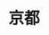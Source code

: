---
title: 京都
description: 京都
kana: きょうと
pronunciation: kyouto
tone: ①
type: 名词
pubDate: 2024-08-21 00:00:01
lessonIndex: 5
---
